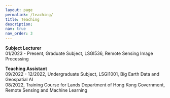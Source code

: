 ```yaml
---
layout: page
permalink: /teaching/
title: Teaching
description: 
nav: true
nav_order: 3
---
```



**Subject Lecturer**  
01/2023 - Present,  Graduate Subject, LSGI536, Remote Sensing Image Processing  

**Teaching Assistant**  
09/2022 - 12/2022, Undergraduate Subject, LSGI1001, Big Earth Data and Geospatial AI  
08/2022, Training Course for Lands Department of Hong Kong Government, Remote Sensing and Machine Learning